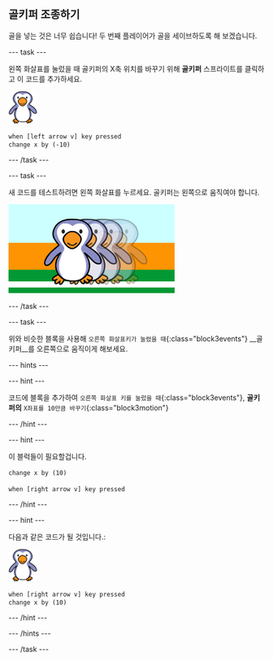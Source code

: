 ## 골키퍼 조종하기

골을 넣는 것은 너무 쉽습니다! 두 번째 플레이어가 골을 세이브하도록 해 보겠습니다.

--- task ---

왼쪽 화살표를 눌렀을 때 골키퍼의 X축 위치를 바꾸기 위해 __골키퍼__ 스프라이트를 클릭하고 이 코드를 추가하세요.

![골키퍼 스프라이트](images/goalie-sprite.png)

```blocks3
when [left arrow v] key pressed
change x by (-10)
```

--- /task ---

--- task ---

새 코드를 테스트하려면 왼쪽 화살표를 누르세요. 골키퍼는 왼쪽으로 움직여야 합니다.

![스크린샷](images/goalie-move-left-test.png)

--- /task ---

--- task ---

위와 비슷한 블록을 사용해 `오른쪽 화살표키가 눌렸을 때`{:class="block3events"} __골키퍼__를 오른쪽으로 움직이게 해보세요.

--- hints ---

--- hint ---

코드에 블록을 추가하여 `오른쪽 화살표 키를 눌렀을 때`{:class="block3events"}, __골키퍼의__ `X좌표를 10만큼 바꾸기`{:class="block3motion"}

--- /hint ---

--- hint ---

이 블럭들이 필요할겁니다.

```blocks3
change x by (10)

when [right arrow v] key pressed
```

--- /hint ---

--- hint ---

다음과 같은 코드가 될 것입니다.:

![골키퍼 스프라이트](images/goalie-sprite.png)

```blocks3
when [right arrow v] key pressed
change x by (10)
```

--- /hint ---

--- /hints ---

--- /task ---
